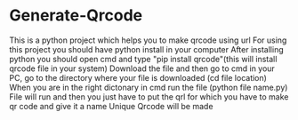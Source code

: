 # Generate-Qrcode
This is a python project which helps you to make qrcode using url
For using this project you should have python install in your computer
After installing python you should open cmd and type "pip install qrcode"(this will install qrcode file in your system)
Download the file and then go to cmd in your PC, go to the directory where your file is downloaded (cd file location) 
When you are in the right dictonary in cmd run the file (python file name.py)
File will run and then you just have to put the qrl for which you have to make qr code and give it a name 
Unique Qrcode will be made
